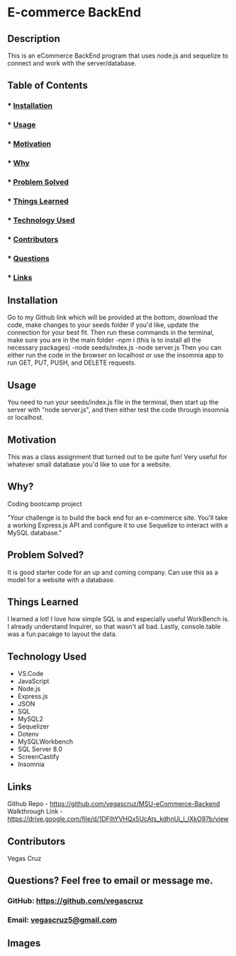   # E-commerce BackEnd

  ## Description
  This is an eCommerce BackEnd program that uses node.js and sequelize to connect and work with the server/database. 
  
  ## Table of Contents
  ###  * [Installation](#installation)
  ###  * [Usage](#usageInformation)
  ###  * [Motivation](#motivation)
  ###  * [Why](#why)
  ###  * [Problem Solved](#problemSolved)
  ###  * [Things Learned](#thingsLearned)
  ###  * [Technology Used](#technologyUsed)
  ###  * [Contributors](#contributionGuidelines)
  ###  * [Questions](#questions)
  ###  * [Links](#links)
  
  ## Installation
  Go to my Github link which will be provided at the bottom, download the code, make changes to your seeds folder if you'd like, update the connection for your best fit. Then run these commands in the terminal, make sure you are in the main folder
  -npm i (this is to install all the necessary packages)
  -node seeds/index.js
  -node server.js
  Then you can either run the code in the browser on localhost or use the insomnia app to run GET, PUT, PUSH, and DELETE requests.
 
  ## Usage
  You need to run your seeds/index.js file in the terminal, then start up the server with "node server.js", and then either test the code through insomnia or localhost.

  ## Motivation
  This was a class assignment that turned out to be quite fun! Very useful for whatever small database you'd like to use for a website. 

  ## Why?
  Coding bootcamp project

  "Your challenge is to build the back end for an e-commerce site. You’ll take a working Express.js API and configure it to use Sequelize to interact with a MySQL database."

  ## Problem Solved?
  It is good starter code for an up and coming company. Can use this as a model for a website with a database.

  ## Things Learned
  I learned a lot! I love how simple SQL is and especially useful WorkBench is. I already understand Inquirer, so that wasn't all bad. Lastly, console.table was a fun pacakge to layout the data. 

  ## Technology Used
  * VS.Code
  * JavaScript
  * Node.js
  * Express.js
  * JSON
  * SQL
  * MySQL2
  * Sequelizer
  * Dotenv
  * MySQLWorkbench
  * SQL Server 8.0
  * ScreenCastify
  * Insomnia

  ## Links
  Github Repo - https://github.com/vegascruz/MSU-eCommerce-Backend
  Walkthrough Link - https://drive.google.com/file/d/1DFlhYVHQx5UcAts_kdhnUi_l_IXkO97b/view
  
  ## Contributors
  Vegas Cruz

  ## Questions? Feel free to email or message me.
  ### GitHub: https://github.com/vegascruz
  ### Email: vegascruz5@gmail.com

  ## Images
